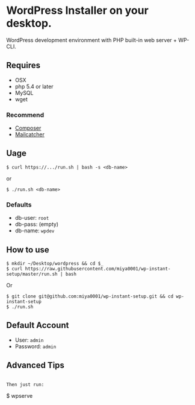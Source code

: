 # WordPress Installer on your desktop.

WordPress development environment with PHP built-in web server + WP-CLI.

## Requires

* OSX
* php 5.4 or later
* MySQL
* wget

### Recommend

* [Composer](https://getcomposer.org/)
* [Mailcatcher](http://mailcatcher.me/)

## Uage

```
$ curl https://.../run.sh | bash -s <db-name>
```

or

```
$ ./run.sh <db-name>
```

### Defaults

* db-user: `root`
* db-pass: (empty)
* db-name: `wpdev`

## How to use

```
$ mkdir ~/Desktop/wordpress && cd $_
$ curl https://raw.githubusercontent.com/miya0001/wp-instant-setup/master/run.sh | bash
```

Or

```
$ git clone git@github.com:miya0001/wp-instant-setup.git && cd wp-instant-setup
$ ./run.sh
```


## Default Account

* User: `admin`
* Password: `admin`

## Advanced Tips

```

Then just run:

```
$ wpserve <db-name>
```
